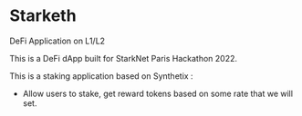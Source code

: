 # Starketh
DeFi Application on L1/L2 


This is a DeFi dApp built for StarkNet Paris Hackathon 2022. 

This is a staking application based on Synthetix :

- Allow users to stake, get reward tokens based on some rate that we will set. 


